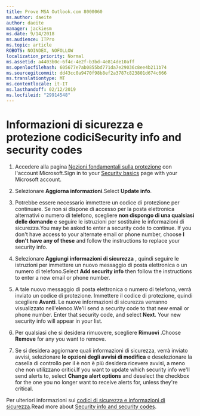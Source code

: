 ```yaml
---
title: Prove MSA Outlook.com 8000060
ms.author: daeite
author: daeite
manager: jackiesm
ms.date: 9/14/2018
ms.audience: ITPro
ms.topic: article
ROBOTS: NOINDEX, NOFOLLOW
localization_priority: Normal
ms.assetid: a4403b0c-6f4c-4e2f-b3bd-4e814de10aff
ms.openlocfilehash: 605677e7ab0855bd771da7e29036c8ee4b211b74
ms.sourcegitcommit: dd43cc0a9470f98b8ef2a3787c823801d674c666
ms.translationtype: MT
ms.contentlocale: it-IT
ms.lasthandoff: 02/12/2019
ms.locfileid: "29914548"
---
```

# <a name="security-info-and-security-codes"></a><span data-ttu-id="c7dae-102">Informazioni di sicurezza e protezione codici</span><span class="sxs-lookup"><span data-stu-id="c7dae-102">Security info and security codes</span></span>

1. <span data-ttu-id="c7dae-103">Accedere alla pagina [Nozioni fondamentali sulla protezione](https://account.microsoft.com/security) con l'account Microsoft.</span><span class="sxs-lookup"><span data-stu-id="c7dae-103">Sign in to your [Security basics](https://account.microsoft.com/security) page with your Microsoft account.</span></span> 
    
2. <span data-ttu-id="c7dae-104">Selezionare **Aggiorna informazioni**.</span><span class="sxs-lookup"><span data-stu-id="c7dae-104">Select **Update info**.</span></span> 
    
3. <span data-ttu-id="c7dae-p101">Potrebbe essere necessario immettere un codice di protezione per continuare. Se non si dispone di accesso per la posta elettronica alternativi o numero di telefono, scegliere **non dispongo di una qualsiasi delle domande** e seguire le istruzioni per sostituire le informazioni di sicurezza.</span><span class="sxs-lookup"><span data-stu-id="c7dae-p101">You may be asked to enter a security code to continue. If you don't have access to your alternate email or phone number, choose **I don't have any of these** and follow the instructions to replace your security info.</span></span> 
    
4. <span data-ttu-id="c7dae-107">Selezionare **Aggiungi informazioni di sicurezza** , quindi seguire le istruzioni per immettere un nuovo messaggio di posta elettronica o un numero di telefono.</span><span class="sxs-lookup"><span data-stu-id="c7dae-107">Select **Add security info** then follow the instructions to enter a new email or phone number.</span></span> 
    
5. <span data-ttu-id="c7dae-p102">A tale nuovo messaggio di posta elettronica o numero di telefono, verrà inviato un codice di protezione. Immettere il codice di protezione, quindi scegliere **Avanti**. Le nuove informazioni di sicurezza verranno visualizzato nell'elenco.</span><span class="sxs-lookup"><span data-stu-id="c7dae-p102">We'll send a security code to that new email or phone number. Enter that security code, and select **Next**. Your new security info will appear in your list.</span></span> 
    
6. <span data-ttu-id="c7dae-111">Per qualsiasi che si desidera rimuovere, scegliere **Rimuovi** .</span><span class="sxs-lookup"><span data-stu-id="c7dae-111">Choose **Remove** for any you want to remove.</span></span> 
    
7. <span data-ttu-id="c7dae-112">Se si desidera aggiornare quali informazioni di sicurezza, verrà inviato avvisi, selezionare **le opzioni degli avvisi di modifica** e deselezionare la casella di controllo per il è non è più desidera ricevere avvisi, a meno che non utilizzano critici.</span><span class="sxs-lookup"><span data-stu-id="c7dae-112">If you want to update which security info we'll send alerts to, select **Change alert options** and deselect the checkbox for the one you no longer want to receive alerts for, unless they're critical.</span></span> 
    
<span data-ttu-id="c7dae-113">Per ulteriori informazioni sui [codici di sicurezza e informazioni di sicurezza](https://support.microsoft.com/help/12428/).</span><span class="sxs-lookup"><span data-stu-id="c7dae-113">Read more about [Security info and security codes](https://support.microsoft.com/help/12428/).</span></span>
  


